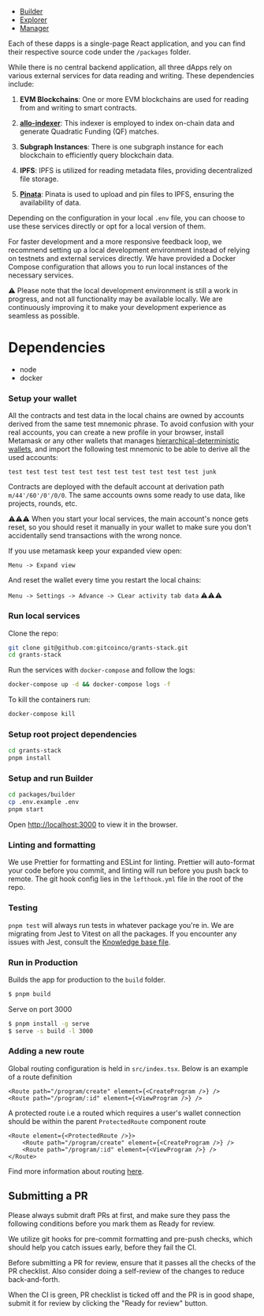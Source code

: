 


* [Builder](https://builder.gitcoin.co/)
* [Explorer](https://explorer.gitcoin.co/#/round/424/0x4473725beb9a9d503547d2fe677f4b5aa39b68f6)
* [Manager](https://manager.gitcoin.co/)

Each of these dapps is a single-page React application, and you can find their respective source code under the `/packages` folder.


While there is no central backend application, all three dApps rely on various external services for data reading and writing. These dependencies include:

1. **EVM Blockchains**: One or more EVM blockchains are used for reading from and writing to smart contracts.

2. **[allo-indexer](https://github.com/gitcoinco/allo-indexer)**: This indexer is employed to index on-chain data and generate Quadratic Funding (QF) matches.

3. **Subgraph Instances**: There is one subgraph instance for each blockchain to efficiently query blockchain data.

4. **IPFS**: IPFS is utilized for reading metadata files, providing decentralized file storage.

5. **[Pinata](https://www.pinata.cloud/)**: Pinata is used to upload and pin files to IPFS, ensuring the availability of data.



Depending on the configuration in your local `.env` file, you can choose to use these services directly or opt for a local version of them.

For faster development and a more responsive feedback loop, we recommend setting up a local development environment instead of relying on testnets
and external services directly.
We have provided a Docker Compose configuration that allows you to run local instances of the necessary services.

⚠️ Please note that the local development environment is still a work in progress,
and not all functionality may be available locally.
We are continuously improving it to make your development experience as seamless as possible.


# Dependencies

* node
* docker

### Setup your wallet

All the contracts and test data in the local chains are owned by accounts derived from the same test mnemonic phrase.
To avoid confusion with your real accounts, you can create a new profile in your browser, install Metamask or any other wallets
that manages [hierarchical-deterministic wallets](https://github.com/bitcoin/bips/blob/master/bip-0032.mediawiki), and import the following test mnemonic to be able to derive all the used accounts:

```
test test test test test test test test test test test junk
```

Contracts are deployed with the default account at derivation path `m/44'/60'/0'/0/0`.
The same accounts owns some ready to use data, like projects, rounds, etc.

⚠️⚠️⚠️
When you start your local services, the main account's nonce gets reset,
so you should reset it manually in your wallet to make sure you don't accidentally send transactions with the wrong nonce.

If you use metamask keep your expanded view open:

`Menu -> Expand view`

And reset the wallet every time you restart the local chains:

`Menu -> Settings -> Advance -> CLear activity tab data`
⚠️⚠️⚠️

### Run local services

Clone the repo:

```sh
git clone git@github.com:gitcoinco/grants-stack.git
cd grants-stack
```

Run the services with `docker-compose` and follow the logs:

```sh
docker-compose up -d && docker-compose logs -f
```

To kill the containers run:

```sh
docker-compose kill
```

### Setup root project dependencies

```sh
cd grants-stack
pnpm install
```

### Setup and run Builder

```sh
cd packages/builder
cp .env.example .env
pnpm start
```

Open [http://localhost:3000](http://localhost:3000) to view it in the browser.

### Linting and formatting

We use Prettier for formatting and ESLint for linting. Prettier will auto-format your code before you commit, and linting will run before you push back to remote. The git hook config lies in the `lefthook.yml` file in the root of the repo.

### Testing

`pnpm test` will always run tests in whatever package you're in. We are migrating from Jest to Vitest on all the packages. If you encounter any issues with Jest, consult the [Knowledge base file](KB.md).

### Run in Production

Builds the app for production to the `build` folder.

```sh
$ pnpm build
```

Serve on port 3000

```sh
$ pnpm install -g serve
$ serve -s build -l 3000
```

### Adding a new route

Global routing configuration is held in `src/index.tsx`. Below is an example of a route definition

```jsx=
<Route path="/program/create" element={<CreateProgram />} />
<Route path="/program/:id" element={<ViewProgram />} />
```

A protected route i.e a routed which requires a user's wallet connection should be within the parent `ProtectedRoute`
component route

```jsx=
<Route element={<ProtectedRoute />}>
    <Route path="/program/create" element={<CreateProgram />} />
    <Route path="/program/:id" element={<ViewProgram />} />
</Route>
```

Find more information about routing [here](https://reactrouter.com/docs/en/v6).

## Submitting a PR

Please always submit draft PRs at first, and make sure they pass the following conditions before you mark them as Ready for review.

We utilize git hooks for pre-commit
formatting and pre-push checks, which should help you catch issues early, before they fail the CI.

Before submitting a PR for review, ensure that it passes all the checks of the PR checklist. Also consider doing a self-review of the changes to reduce back-and-forth.

When the CI is green, PR checklist is ticked off and the PR is in good shape, submit it for review by clicking the "Ready for review" button.
